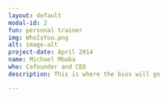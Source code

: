 ```yaml
---
layout: default
modal-id: 2
fun: personal trainer
img: WhoIsYou.png
alt: image-alt
project-date: April 2014
name: Michael Mbaba
who: Cofounder and CEO
description: This is where the bios will go 

---
```

